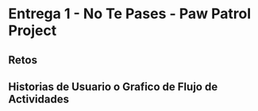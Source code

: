 # Entrega 1 - No Te Pases - Paw Patrol Project

## Retos

## Historias de Usuario o Grafico de Flujo de Actividades

